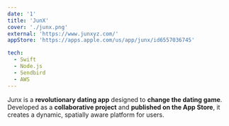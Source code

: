 ```yaml
---
date: '1'
title: 'JunX'
cover: './junx.png'
external: 'https://www.junxyz.com/'
appStore: 'https://apps.apple.com/us/app/junx/id6557036745'

tech:
  - Swift
  - Node.js
  - Sendbird
  - AWS
---
```


Junx is a **revolutionary dating app** designed to **change the dating game**. Developed as a **collaborative project** and **published on the App Store**, it creates a dynamic, spatially aware platform for users.
